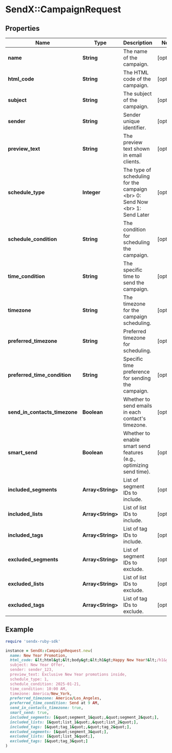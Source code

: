 # SendX::CampaignRequest

## Properties

| Name | Type | Description | Notes |
| ---- | ---- | ----------- | ----- |
| **name** | **String** | The name of the campaign. | [optional] |
| **html_code** | **String** | The HTML code of the campaign. | [optional] |
| **subject** | **String** | The subject of the campaign. | [optional] |
| **sender** | **String** | Sender unique identifier. | [optional] |
| **preview_text** | **String** | The preview text shown in email clients. | [optional] |
| **schedule_type** | **Integer** | The type of scheduling for the campaign &lt;br&gt; 0: Send Now &lt;br&gt; 1: Send Later  | [optional] |
| **schedule_condition** | **String** | The condition for scheduling the campaign. | [optional] |
| **time_condition** | **String** | The specific time to send the campaign. | [optional] |
| **timezone** | **String** | The timezone for the campaign scheduling. | [optional] |
| **preferred_timezone** | **String** | Preferred timezone for scheduling. | [optional] |
| **preferred_time_condition** | **String** | Specific time preference for sending the campaign. | [optional] |
| **send_in_contacts_timezone** | **Boolean** | Whether to send emails in each contact&#39;s timezone. | [optional] |
| **smart_send** | **Boolean** | Whether to enable smart send features (e.g., optimizing send time). | [optional] |
| **included_segments** | **Array&lt;String&gt;** | List of segment IDs to include. | [optional] |
| **included_lists** | **Array&lt;String&gt;** | List of list IDs to include. | [optional] |
| **included_tags** | **Array&lt;String&gt;** | List of tag IDs to include. | [optional] |
| **excluded_segments** | **Array&lt;String&gt;** | List of segment IDs to exclude. | [optional] |
| **excluded_lists** | **Array&lt;String&gt;** | List of list IDs to exclude. | [optional] |
| **excluded_tags** | **Array&lt;String&gt;** | List of tag IDs to exclude. | [optional] |

## Example

```ruby
require 'sendx-ruby-sdk'

instance = SendX::CampaignRequest.new(
  name: New Year Promotion,
  html_code: &lt;html&gt;&lt;body&gt;&lt;h1&gt;Happy New Year!&lt;/h1&gt;&lt;/body&gt;&lt;/html&gt;,
  subject: New Year Offer,
  sender: sender_123,
  preview_text: Exclusive New Year promotions inside,
  schedule_type: 1,
  schedule_condition: 2025-01-21,
  time_condition: 10:00 AM,
  timezone: America/New_York,
  preferred_timezone: America/Los_Angeles,
  preferred_time_condition: Send at 9 AM,
  send_in_contacts_timezone: true,
  smart_send: true,
  included_segments: [&quot;segment_1&quot;,&quot;segment_2&quot;],
  included_lists: [&quot;list_1&quot;,&quot;list_2&quot;],
  included_tags: [&quot;tag_1&quot;,&quot;tag_2&quot;],
  excluded_segments: [&quot;segment_3&quot;],
  excluded_lists: [&quot;list_3&quot;],
  excluded_tags: [&quot;tag_3&quot;]
)
```

